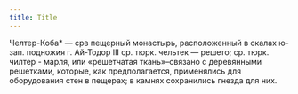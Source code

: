 ```yaml
---
title: Title
---
```


Челтер-Коба* — срв пещерный монастырь, расположенный в скалах ю-зап. подножия г.
Ай-Тодор III ср. тюрк. чельтек — решето; ср. тюрк. чилтер - марля, или
«решетчатая ткань»–связано с деревянными решетками, которые, как предполагается,
применялись для оборудования стен в пещерах; в камнях сохранились гнезда для
них.
